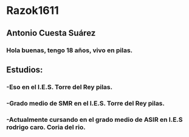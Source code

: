 # Razok1611
## Antonio Cuesta Suárez
### Hola buenas, tengo 18 años, vivo en pilas.

## Estudios:
### -Eso en el I.E.S. Torre del Rey pilas.
### -Grado medio de SMR en el I.E.S. Torre del Rey pilas.
### -Actualmente cursando en el grado medio de ASIR en I.E.S rodrigo caro. Coria del rio.
